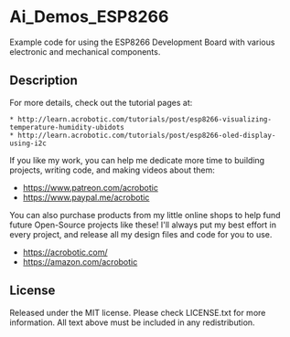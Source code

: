 # Ai_Demos_ESP8266

Example code for using the ESP8266 Development Board with various electronic and
mechanical components.

## Description

For more details, check out the tutorial pages at:

    * http://learn.acrobotic.com/tutorials/post/esp8266-visualizing-temperature-humidity-ubidots
    * http://learn.acrobotic.com/tutorials/post/esp8266-oled-display-using-i2c

If you like my work, you can help me dedicate more time to building projects, 
writing code, and making videos about them:

   * https://www.patreon.com/acrobotic
   * https://www.paypal.me/acrobotic

You can also purchase products from my little online shops to help fund future 
Open-Source projects like these! I'll always put my best effort in every project, 
and release all my design files and code for you to use. 

   * https://acrobotic.com/
   * https://amazon.com/acrobotic

## License

Released under the MIT license. Please check LICENSE.txt for more information. 
All text above must be included in any redistribution.
